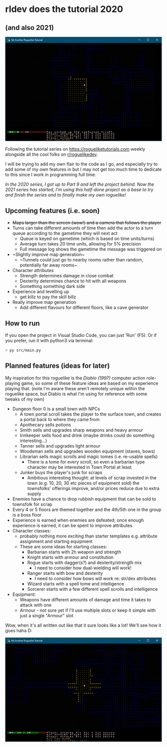 # rldev does the tutorial 2020
## (and also 2021)

![Screenshot of game](/screenshots/2.png?raw=true "Screenshot of game")

Following the tutorial series on https://rogueliketutorials.com weekly alongside all the cool folks on [r/roguelikedev](https://www.reddit.com/r/roguelikedev/wiki/python_tutorial_series).

I will be trying to add my own flair to the code as I go, and especially try to add some of my own features in but I may not get too much time to dedicate to this since I work in programming full time.

*In the 2020 series, I got up to Part 9 and left the project behind. Now the 2021 series has started, I'm using this half-done project as a base to try and finish the series and to finally make my own roguelike!*

## Upcoming features (i.e. soon)
* ~~Maps larger than the screen (wow!) and a camera that follows the player~~
* Turns can take different amounts of time then add the actor to a turn queue according to the gametime they will next act
  * Queue is keyed on gametime (which is based on time units/turns)
  * Average turn takes 20 time units, allowing for 5% precision
  * Full message log shows the gametime the message was triggered on
* ~Slightly improve map generation~
  * ~Tunnels could just go to nearby rooms rather than random, potentially far away rooms~
* Character attributes
  * Strength determines damage in close combat
  * Dexterity determines chance to hit with all weapons
  * Something something dark side
* Experience and levelling up
  * get killz to pay the skill billz
* Really improve map generation
  * Add different flavours for different floors, like a cave generator

## How to run
If you open the project in Visual Studio Code, you can just 'Run' (F5). Or if you prefer, run it with python3 via terminal:

```bash
> py src/main.py
```

## Planned features (ideas for later)
My inspiration for this roguelike is the *Diablo (1997)* computer action role-playing game, so some of these feature ideas are based on my experience playing that.
(note I'm aware these aren't remotely unique within the roguelike space, but Diablo is what I'm using for reference with some tweaks of my own)
* Dungeon floor 0 is a small town with NPCs
  * A town portal scroll takes the player to the surface town, and creates a portal back to where they came from
  * Apothecary sells potions
  * Smith sells and upgrades sharp weapons and heavy armour
  * Innkeeper sells food and drink (maybe drinks could do something interesting...)
  * Tanner sells and upgrades light armour
  * Woodsman sells and upgrades wooden equipment (staves, bows)
  * Librarian sells magic scrolls and magic tomes (i.e. re-usable spells)
    * There is a tome for every scroll, so even a barbarian type character may be interested in Town Portal at least
  * Junker buys the player's junk for scraps
    * Ambitious interesting thought: at levels of scrap invested in the town (e.g. 10, 20, 30 etc pieces of equipment sold) the townsfolks' offerings improve, and/or prices reduce due to extra supply
* Enemies have a chance to drop rubbish equipment that can be sold to townsfolk for scrap
* Every 4 or 5 floors are themed together and the 4th/5th one in the group is a boss floor
* Experience is earned when enemies are defeated; once enough experience is earned, it can be spent to improve attributes
* Character classes:
  * probably nothing more exciting than starter templates e.g. attribute assignment and starting equipment
  * These are some ideas for starting classes:
    * Barbarian starts with 2h weapon and strength
    * Knight starts with armour and constitution
    * Rogue starts with dagger(s?) and dexterity/strength mix
      * I need to consider how dual-wielding will work!
    * Ranger starts with bow and dexterity
      * I need to consider how bows will work re: str/dex attributes
    * Wizard starts with a spell tome and intelligence
    * Sorcerer starts with a few different spell scrolls and intelligence
* Equipment:
  * Weapons have different amounts of damage and time it takes to attack with one
  * Armour - not sure yet if I'll use multiple slots or keep it simple with just a single "Armour" slot

Wow, when it's all written out like that it sure looks like a lot! We'll see how it goes haha D:

![Screenshot of game](/screenshots/1.png?raw=true "Screenshot of game")

